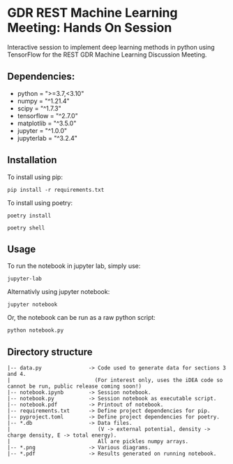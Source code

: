 # GDR REST Machine Learning Meeting: Hands On Session
Interactive session to implement deep learning methods in python using TensorFlow for the REST GDR Machine Learning Discussion Meeting.

## Dependencies:
- python = ">=3.7,<3.10"
- numpy = "^1.21.4"
- scipy = "^1.7.3"
- tensorflow = "^2.7.0"
- matplotlib = "^3.5.0"
- jupyter = "^1.0.0"
- jupyterlab = "^3.2.4"

## Installation
To install using pip:

`pip install -r requirements.txt`

To install using poetry:

`poetry install`

`poetry shell`

## Usage
To run the notebook in jupyter lab, simply use:

`jupyter-lab`

Alternativly using jupyter notebook:

`jupyter notebook`

Or, the notebook can be run as a raw python script:

`python notebook.py`

## Directory structure
```
|-- data.py               -> Code used to generate data for sections 3 and 4.
|                           (For interest only, uses the iDEA code so cannot be run, public release coming soon!)
|-- notebook.ipynb        -> Session notebook.
|-- notebook.py           -> Session notebook as executable script.
|-- notebook.pdf          -> Printout of notebook.
|-- requirements.txt      -> Define project dependencies for pip.
|-- pyproject.toml        -> Define project dependencies for poetry.
|-- *.db                  -> Data files.
|                            (V -> external potential, density -> charge density, E -> total energy).
|                            All are pickles numpy arrays.
|-- *.png                 -> Various diagrams.
|-- *.pdf                 -> Results generated on running notebook.
```
